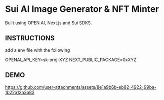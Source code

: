 # Sui AI Image Generator & NFT Minter

Built using OPEN AI, Next.js and Sui SDKS.


## INSTRUCTIONS

add a env file with the following

OPENAI_API_KEY=sk-proj-XYZ
NEXT_PUBLIC_PACKAGE=0xXYZ

## DEMO

https://github.com/user-attachments/assets/8e1a9b6b-eb82-4922-99ba-1b22a12a3a83

